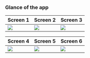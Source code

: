 ### Glance of the app

| Screen 1  | Screen 2 | Screen 3 |
| ------------- | ------------- | ------------- |
| <img src="https://imgur.com/Oiek9FI.png">  | <img src="https://imgur.com/RcJJYGc.png" >  | <img src="https://imgur.com/W6s8Oyx.png"> |

| Screen 4  | Screen 5 | Screen 6 |
| ------------- | ------------- | ------------- |
| <img src="https://imgur.com/W6s8Oyx.png">  | <img src="https://imgur.com/UDph9er.png">  | <img src="https://imgur.com/G4UH36h.png">  |
